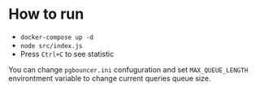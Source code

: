 # How to run
* `docker-compose up -d`
* `node src/index.js`
* Press `Ctrl+C` to see statistic

You can change `pgbouncer.ini` confuguration and set `MAX_QUEUE_LENGTH` environtment variable to change current queries queue size.